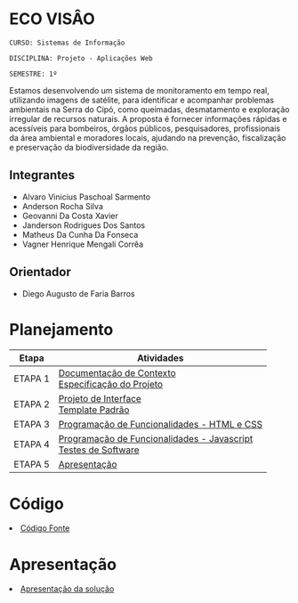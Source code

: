 # ECO VISÂO

`CURSO: Sistemas de Informação`

`DISCIPLINA: Projeto - Aplicações Web`

`SEMESTRE: 1º`

Estamos desenvolvendo um sistema de monitoramento em tempo real, utilizando imagens de satélite, para identificar e acompanhar problemas ambientais na Serra do Cipó, como queimadas, desmatamento e exploração irregular de recursos naturais. A proposta é fornecer informações rápidas e acessíveis para bombeiros, órgãos públicos, pesquisadores, profissionais da área ambiental e moradores locais, ajudando na prevenção, fiscalização e preservação da biodiversidade da região.

## Integrantes

* Alvaro Vinicius Paschoal Sarmento
* Anderson Rocha Silva
* Geovanni Da Costa Xavier
* Janderson Rodrigues Dos Santos
* Matheus Da Cunha Da Fonseca
* Vagner Henrique Mengali Corrêa

## Orientador

* Diego Augusto de Faria Barros

# Planejamento

| Etapa         | Atividades |
|  :----:   | ----------- |
| ETAPA 1         |[Documentação de Contexto](docs/context.md) <br> [Especificação do Projeto](docs/especification.md) |
| ETAPA 2         |[Projeto de Interface](docs/interface.md) <br> [Template Padrão](docs/template.md) |
| ETAPA 3         |[Programação de Funcionalidades - HTML e CSS](docs/development.md) |
| ETAPA 4        |[Programação de Funcionalidades - Javascript](docs/development.md) <br> [Testes de Software ](docs/tests.md) |
| ETAPA 5         | [Apresentação](presentation/README.md) |

# Código

<li><a href="src/README.md"> Código Fonte</a></li>

# Apresentação

<li><a href="presentation/README.md"> Apresentação da solução</a></li>
